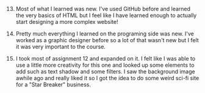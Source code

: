 13. Most of what I learned was new. I've used GitHub before and learned the very basics of HTML but I feel like I have learned enough to actually start designing a more complex website!

14. Pretty much everything I learned on the programing side was new. I've worked as a graphic designer before so a lot of that wasn't new but I felt it was very important to the course.

15. I took most of assignment 12 and expanded on it. I felt like I was able to use a little more creativity for this one and looked up some elements to add such as text shadow and some filters. I saw the background image awhile ago and really liked it so I got the idea to do some weird sci-fi site for a "Star Breaker" business.
